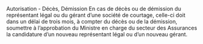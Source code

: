 Autorisation - Décès, Démission
En cas de décès ou de démission du représentant légal ou du gérant d’une société de courtage, celle-ci doit dans un délai de trois mois, à compter du décès ou de la démission, soumettre à l’approbation du Ministre en charge du secteur des Assurances la candidature d’un nouveau représentant légal ou d’un nouveau gérant.
